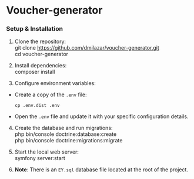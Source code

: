 # Voucher-generator

### Setup & Installation

1. Clone the repository: <br>
git clone https://github.com/dmilazar/voucher-generator.git <br>
cd voucher-generator <br>

2. Install dependencies: <br>
composer install <br>

3. Configure environment variables: <br>
- Create a copy of the `.env` file: <br>
  ```
  cp .env.dist .env
  ```
- Open the `.env` file and update it with your specific configuration details. <br>


4. Create the database and run migrations: <br>
php bin/console doctrine:database:create <br>
php bin/console doctrine:migrations:migrate

5. Start the local web server: <br>
symfony server:start <br>

6. **Note**: There is an `EY.sql` database file located at the root of the project. <br>
